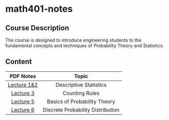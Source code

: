 # math401-notes

## Course Description

The course is designed to introduce engineering students to the fundamental concepts and techniques of Probability Theory and Statistics.

## Content

|              PDF Notes               |    Topic    |
| :----------------------------------: | :---------: |
| [Lecture 1&2](Lecture1&2/Lec1&2.pdf) | Descriptive Statistics |
|    [Lecture 3](Lecture3/main.pdf)    |  Counting Rules  |
|    [Lecture 5](Lecture5/main.pdf)    |  Basics of Probability Theory  |
|    [Lecture 6](Lecture6/main.pdf)    |  Discrete Probability Distribution  |
